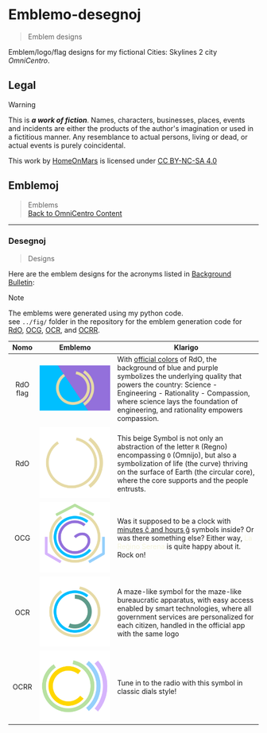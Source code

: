 <!-- -*- coding: utf-8 -*- -->

Emblemo-desegnoj
===============================================================================

> Emblem designs

Emblem/logo/flag designs for my fictional Cities: Skylines 2 city *OmniCentro*.

Legal
-------------------------------------------------------------------------------

> [!WARNING]
> This is ***a work of fiction***.
> Names, characters, businesses, places, events and incidents
> are either the products of the author's imagination or used in a fictitious manner.
> Any resemblance to actual persons, living or dead, or actual events is purely coincidental.

<p xmlns:cc="http://creativecommons.org/ns#" >This work by <a rel="cc:attributionURL dct:creator" property="cc:attributionName" href="https://github.com/HomeOnMars">HomeOnMars</a> is licensed under <a href="https://creativecommons.org/licenses/by-nc-sa/4.0/?ref=chooser-v1" target="_blank" rel="license noopener noreferrer" style="display:inline-block;">CC BY-NC-SA 4.0<img style="height:22px!important;margin-left:3px;vertical-align:text-bottom;" src="https://mirrors.creativecommons.org/presskit/icons/cc.svg?ref=chooser-v1" alt=""><img style="height:22px!important;margin-left:3px;vertical-align:text-bottom;" src="https://mirrors.creativecommons.org/presskit/icons/by.svg?ref=chooser-v1" alt=""><img style="height:22px!important;margin-left:3px;vertical-align:text-bottom;" src="https://mirrors.creativecommons.org/presskit/icons/nc.svg?ref=chooser-v1" alt=""><img style="height:22px!important;margin-left:3px;vertical-align:text-bottom;" src="https://mirrors.creativecommons.org/presskit/icons/sa.svg?ref=chooser-v1" alt=""></a></p>

Emblemoj
-------------------------------------------------------------------------------

> Emblems
> <br>
> [Back to OmniCentro Content](../OmniCentro.md#teknikaj-specifoj)

-------------------------------------------------------------------------------

### Desegnoj

> Designs

Here are the emblem designs for the acronyms listed in [Background Bulletin](../OmniCentro/Bulteno.md#fonrakonta-bulteno):

> [!NOTE]
> The emblems were generated using my python code.  
> see `../fig/` folder in the repository for the emblem generation code for
> [RdO](../fig/draw_RdO.py),
> [OCG](../fig/draw_OCG.py),
> [OCR](../fig/draw_OCG.py), and
> [OCRR](../fig/draw_OCRR.py).

| Nomo | Emblemo               | Klarigo |
| :--: | :-------------------: | ------- |
| RdO flag | ![RdOFlago](../fig/RdOFlago.svg) | With [official colors](Bulteno.md#fonrakonta-bulteno) of RdO, the background of blue and purple symbolizes the underlying quality that powers the country: Science - Engineering - Rationality - Compassion, where science lays the foundation of engineering, and rationality empowers compassion. |
||||
| RdO  | ![RdO](../fig/RdO.svg)   | This beige Symbol is not only an abstraction of the letter `R` (Regno) encompassing `O` (Omnijo), but also a symbolization of life (the curve) thriving on the surface of Earth (the circular core), where the core supports and the people entrusts. |
| OCG  | ![OCG](../fig/OCG.svg)   | Was it supposed to be a clock with [minutes ĉ and hours ĝ](../teknikajxoj/Unuoj.md#tempo) symbols inside? Or was there something else? Either way, <span style="color:Beige">La Reĝino Serena</span> is quite happy about it. Rock on! |
| OCR  | ![OCR](../fig/OCR.svg)   | A maze-like symbol for the maze-like bureaucratic apparatus, with easy access enabled by smart technologies, where all government services are personalized for each citizen, handled in the official app with the same logo |
| OCRR | ![OCRR](../fig/OCRR.svg) | Tune in to the radio with this symbol in classic dials style! |

